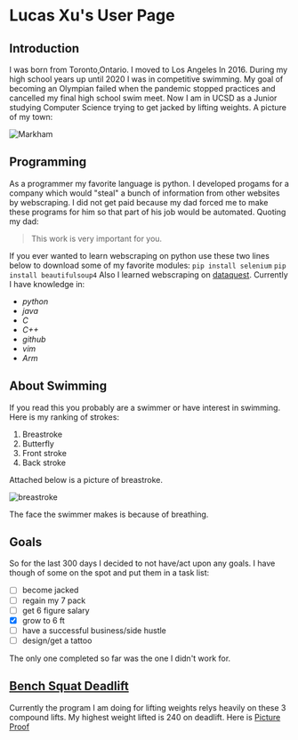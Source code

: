 # **Lucas Xu's User Page**
## Introduction
I was born from Toronto,Ontario. 
I moved to Los Angeles In 2016. 
During my high school years up until 2020 I was in competitive swimming.
My goal of becoming an Olympian failed when the pandemic stopped practices and cancelled my final high school swim meet. 
Now I am in UCSD as a Junior studying Computer Science trying to get jacked by lifting weights.
A picture of my town:

![Markham](https://upload.wikimedia.org/wikipedia/commons/thumb/1/1c/MarkhamCivicCenter5.jpg/250px-MarkhamCivicCenter5.jpg)
## Programming
As a programmer my favorite language is python. 
I developed progams for a company which would "steal" a bunch of information from other websites by webscraping. 
I did not get paid because my dad forced me to make these programs for him so that part of his job would be automated. 
Quoting my dad:
>This work is very important for you.

If you ever wanted to learn webscraping on python use these two lines below to download some of my favorite modules:
`pip install selenium`
`pip install beautifulsoup4`
Also I learned webscraping on [dataquest](https://www.dataquest.io/blog/web-scraping-python-using-beautiful-soup/).
Currently I have knowledge in:
- *python*
- *java*
- *C*
- *C++*
- *github*
- *vim*
- *Arm*


## About Swimming
If you read this you probably are a swimmer or have interest in swimming.
Here is my ranking of strokes:
1. Breastroke
2. Butterfly
3. Front stroke
4. Back stroke

Attached below is a picture of breastroke.  

![breastroke](https://www.ocregister.com/wp-content/uploads/migration/mq3/mq3ya4-b781143911z.120130717180937000glm1eujr1.1.jpg?w=620)  

The face the swimmer makes is because of breathing.

## Goals
So for the last 300 days I decided to not have/act upon any goals. 
I have though of some on the spot and put them in a task list:
- [ ] become jacked
- [ ] regain my 7 pack
- [ ] get 6 figure salary
- [x] grow to 6 ft
- [ ] have a successful business/side hustle
- [ ] design/get a tattoo

The only one completed so far was the one I didn't work for.

## [Bench Squat Deadlift](https://www.bodybuilding.com/fun/teen-derek2.htm)
Currently the program I am doing for lifting weights relys heavily on these 3 compound lifts.
My highest weight lifted is 240 on deadlift. Here is [Picture Proof](IMG-0210.jpg)
